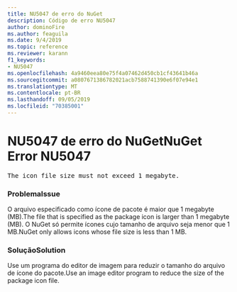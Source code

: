 ```yaml
---
title: NU5047 de erro do NuGet
description: Código de erro NU5047
author: dominoFire
ms.author: feaguila
ms.date: 9/4/2019
ms.topic: reference
ms.reviewer: karann
f1_keywords:
- NU5047
ms.openlocfilehash: 4a9460eea80e75f4a07462d450cb1cf43641b46a
ms.sourcegitcommit: a0807671386782021acb7588741390e6f07e94e1
ms.translationtype: MT
ms.contentlocale: pt-BR
ms.lasthandoff: 09/05/2019
ms.locfileid: "70385001"
---
```

# <a name="nuget-error-nu5047"></a><span data-ttu-id="409d6-103">NU5047 de erro do NuGet</span><span class="sxs-lookup"><span data-stu-id="409d6-103">NuGet Error NU5047</span></span>

<pre>The icon file size must not exceed 1 megabyte.</pre>


### <a name="issue"></a><span data-ttu-id="409d6-104">Problema</span><span class="sxs-lookup"><span data-stu-id="409d6-104">Issue</span></span> 

<span data-ttu-id="409d6-105">O arquivo especificado como ícone de pacote é maior que 1 megabyte (MB).</span><span class="sxs-lookup"><span data-stu-id="409d6-105">The file that is specified as the package icon is larger than 1 megabyte (MB).</span></span> <span data-ttu-id="409d6-106">O NuGet só permite ícones cujo tamanho de arquivo seja menor que 1 MB.</span><span class="sxs-lookup"><span data-stu-id="409d6-106">NuGet only allows icons whose file size is less than 1 MB.</span></span>


### <a name="solution"></a><span data-ttu-id="409d6-107">Solução</span><span class="sxs-lookup"><span data-stu-id="409d6-107">Solution</span></span>

<span data-ttu-id="409d6-108">Use um programa do editor de imagem para reduzir o tamanho do arquivo de ícone do pacote.</span><span class="sxs-lookup"><span data-stu-id="409d6-108">Use an image editor program to reduce the size of the package icon file.</span></span>
